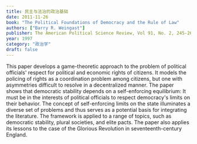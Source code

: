```yaml
---
title: 民主与法治的政治基础
date: 2011-11-26
book: "The Political Foundations of Democracy and the Rule of Law"
authors: ["Barry R. Weingast"]
publisher: The American Political Science Review, Vol 91, No. 2, 245-263
year: 1997
category: "政治学"
draft: false
---
```


This paper develops a game-theoretic approach to the problem of political officials' respect for political and economic rights of citizens. It models the policing of rights as a coordination problem among citizens, but one with asymmetries difficult to resolve in a decentralized manner. The paper shows that democratic stability depends on a self-enforcing equilibrium: It must be in the interests of political officials to respect democracy's limits on their behavior. The concept of self-enforcing limits on the state illuminates a diverse set of problems and thus serves as a potential basis for integrating the literature. The framework is applied to a range of topics, such as democratic stability, plural societies, and elite pacts. The paper also applies its lessons to the case of the Glorious Revolution in seventeenth-century England.